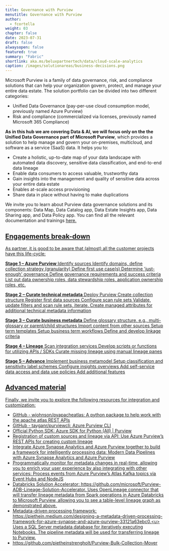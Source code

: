 ```yaml
---
title: Governance with Purview
menutitle: Governance with Purview
author: 
  - fcortella
weight: 03
chapter: false
date: 2023-07-31
draft: false
alwaysopen: false
featured: true
summary: "Fabric"
shortlink: aka.ms/beluxpartnertech/data/cloud-scale-analytics
caption: /images/solutionareas/business-decisions.png
---
```



Microsoft Purview is a family of data governance, risk, and compliance solutions that can help your organization govern, protect, and manage your entire data estate. The solution portfolio can be divided into two different categories:
- Unified Data Governance (pay-per-use cloud consumption model, previously named Azure Purview)
- Risk and compliance (commercialized via licenses, previously named Microsoft 365 Compliance)
  
**As in this hub we are covering Data & AI, we will focus only on the the Unified Data Governance part of Microsoft Purview**, which provides a solution to help manage and govern your on-premises, multicloud, and software as a service (SaaS) data. It helps you to:

- Create a holistic, up-to-date map of your data landscape with automated data discovery, sensitive data classification, and end-to-end data lineage
- Enable data consumers to access valuable, trustworthy data
- Gain insights into the management and quality of sensitive data across your entire data estate
- Enables at-scale access provisioning
- Share data in place without having to make duplications

We invite you to learn about Purview data governance solutions and its components: Data Map, Data Catalog app, Data Estate Insights app, Data Sharing app, and Data Policy app. You can find all the relevant documentation and trainings [<u>here<u>](https://learn.microsoft.com/en-us/purview/governance-home).


## Engagements break-down

As partner, it is good to be aware that (almost) all the customer projects have this life-cycle:

**Stage 1 – Azure Purview**
Identify sources
Identify domains, define collection strategy (granularity)
Define first use case(s)
Determine 'just-enough' governance
Define governance requirements and success criteria
List out data ownership roles, data stewardship roles, application ownership roles, etc.

**Stage 2 – Curate technical metadata**
Deploy Purview
Create collection structure
Register first data sources
Configure scan rule sets
Validate, update filters and scan rule sets, iterate.
Create managed attributes for additional technical metadata information

**Stage 3 – Curate business metadata**
Define glossary structure, e.g., multi-glossary or parent/child structures
Import content from other sources
Setup term templates
Setup business term workflows
Define and develop linkage criteria

**Stage 4 – Lineage**
Scan integration services
Develop scripts or functions for utilizing APIs / SDKs
Curate missing lineage using manual lineage panes

**Stage 5 – Advance**
Implement business metamodel
Setup classification and sensitivity label schemes
Configure insights overviews
Add self-service data access and data use policies
Add additional features

## Advanced material

Finally, we invite you to explore the following resources for integration and customization:
- [<u>GitHub - wjohnson/pyapacheatlas: A python package to help work with the apache atlas REST APIs<u>](https://github.com/wjohnson/pyapacheatlas)
- [<u>GitHub - tayganr/purviewcli: Azure Purview CLI<u>](https://github.com/tayganr/purviewcli)
- [<u>Official Python SDK: Azure SDK for Python (All) | Purview<u>](https://azure.github.io/azure-sdk/releases/latest/all/python.html)
- Registration of custom sources and lineage via API: [<u>Use Azure Purview’s REST APIs for creating custom lineage<u>](https://piethein.medium.com/use-azure-purviews-rest-apis-for-creating-custom-lineage-ad8efacc6230)
- Integrate Azure Synapse Analytics and Azure Purview together to build a framework for intelligently processing data: [<u>Modern Data Pipelines with Azure Synapse Analytics and Azure Purview<u>](https://piethein.medium.com/modern-data-pipelines-with-azure-synapse-analytics-and-azure-purview-fe752d874c67)
- Programmatically monitor for metadata changes in real-time, allowing you to enrich your user experience by also integrating with other services: [<u>Process events from Azure Purview’s Atlas Kafka topics via Event Hubs and NodeJS<u>](https://piethein.medium.com/process-events-from-azure-purviews-atlas-kafka-topics-via-event-hubs-and-nodejs-cfcbe044bb2c)
- Databricks Solution Accelerator: <u>https://github.com/microsoft/Purview-ADB-Lineage-Solution-Accelerator<u>. Uses OpenLineage connector that will transfer lineage metadata from Spark operations in Azure Databricks to Microsoft Purview, allowing you to see a table-level lineage graph as demonstrated above.
- Metadata-driven processing framework: <u>https://piethein.medium.com/designing-a-metadata-driven-processing-framework-for-azure-synapse-and-azure-purview-33121a63ebc0.<u> Uses a SQL Server metadata database for iteratively executing Notebooks. The pipeline metadata will be used for transferring lineage to Purview.
- <u>https://github.com/pietheinstrengholt/Purview-Bulk-Collection-Mover<u>
